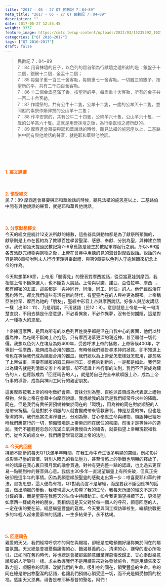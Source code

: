 ```yaml
---
title: "2017 - 05 - 27 QT 民數記 7：84~89"
meta_title: "2017 - 05 - 27 QT 民數記 7：84~89"
description: ""
date: 2017-05-27 12:55:45
weight: 3337
feature_image: https://cmtc.tw/wp-content/uploads/2022/03/15235392_10211799862337740_180693556567566654_o-1.webp
categories: ["QT 2016~2017"]
tags: ["QT 2016~2017"]
draft: false
---
```


<blockquote>民數記 7：84~89<br />
7：84 用膏抹壇的日子，以色列的眾首領為行獻壇之禮所獻的是：銀盤子十二個，銀碗十二個，金盂十二個；<br />
7：85 每盤子重一百三十舍客勒，每碗重七十舍客勒。一切器皿的銀子，按聖所的平，共有二千四百舍客勒。<br />
7：86 十二個金盂盛滿了香，按聖所的平，每盂重十舍客勒，所有的金子共一百二十舍客勒。<br />
7：87 作燔祭的，共有公牛十二隻，公羊十二隻，一歲的公羊羔十二隻，並同獻的素祭作贖罪祭的公山羊十二隻；<br />
7：88 作平安祭的，共有公牛二十四隻，公綿羊六十隻，公山羊六十隻，一歲的公羊羔六十隻。這就是用膏抹壇之後，為行奉獻壇之禮所獻的。<br />
7：89 摩西進會幕要與耶和華說話的時候，聽見法櫃的施恩座以上、二基路伯中間有與他說話的聲音，就是耶和華與他說話。</blockquote><br />
&nbsp;<br />
<br />
&nbsp;<br />
<br />
<span style="color: #ff6600;"><strong>1. </strong><strong>經文誦讀</strong></span><br />
<br />
<span style="color: #ff6600;"><strong> </strong></span><br />
<br />
<span style="color: #ff6600;"><strong>2. </strong><strong>領受經文<br />
</strong></span>民 7：89 摩西進會幕要與耶和華說話的時候，聽見法櫃的施恩座以上、二基路伯中間有與他說話的聲音，就是耶和華與他說話。<br />
<br />
&nbsp;<br />
<br />
<span style="color: #ff6600;"><strong>3. 分享默想經文<br />
</strong></span>今天的經文是統計12支派所獻的總數，這些器具與動物都是為了獻祭所預備的，獻祭則是上帝在舊約為了教導百姓學習聖潔、感恩、奉獻、分別為聖，與神建立關係。我們前幾天提過民數記第7~9章應該是發生於數點軍隊起行之前。所以v89當各支派獻完禮物與祭物之後，上帝在會幕中用聽的見的聲音對摩西說話。說話的內容是第8章吩咐利未人行行潔淨與奉獻禮，與第9章要以色列人守逾越節來紀念上帝的作為。<br />
<br />
今天默想第89節，上帝用「聽得見」的聲音對摩西說話，從亞當夏娃到摩西，我相信上帝不斷揀選人，也不斷對人說話。上帝與以諾、諾亞、亞伯拉罕、摩西…，都有親密的友誼，這些都是「與神同行、同活、同工、同住」的人。他們雖然活在舊約時代，卻比我們這些有活在新約時代，有聖靈內在的人與神更為親密。上帝稱亞伯拉罕、摩西為祂的「朋友」，聖經中形容上帝與摩西說話，好像人與朋友講話一樣（出33：11）、乃是明說，不用謎語（民12：8）。意思就是上帝是一句一句清楚直說，不用去猜是什麼意思，不必看異象，不必作異夢，沒有任何攔阻，這是對人一種極大的恩竉。<br />
<br />
上帝揀選摩西，是因為所有的以色列百姓幾乎都是活在自我中心的裏面，他們以肚腹為神，為吃喝不斷向上帝抱怨，只有摩西渴慕更深的親近神，甚至願付一切代價。我想以色列人在埃及為奴400年，受苦呼求上帝的拯救，上帝等候400年，才等到一個摩西，能夠成為合用的器皿。有時候我們禱告尋求神的拯救，卻不知道上帝也在等候我們成為順服合用的器皿。我們總以為上帝愛怎麼樣就怎麼用，卻忽略了上帝做事，需要有順服的器皿與神同工，從舊約到新約，一是都是如此。我們常以為禱告就是列清單交辦上帝做事，卻不認識上帝行事的法則，我們不但要成為禱告的人，也應該成為「回應禱告的人」，就是將自己完全奉獻順服上帝，成為上帝行事的導管，成為與神同工同行的親密朋友。<br />
<br />
這裏摩西按著上帝的吩咐做好會幕、膏抹分別為聖、百姓派首領成為代表獻上禮物祭物，然後上帝在會幕中向摩西說話。我想給我的啟示是我們經常呼求神的降臨、同在，但是我們有責任要預備神樂於同在的「環境」，因為神的同在對於順服的人是帶來祝福，但是對於不順服的人就會變成帶來管教審判。神是慈愛的神，但也是聖潔的神，我們應當先潔淨自己、分別為聖、甘心奉獻生命與禮物、順服神已經吩咐我們應當行的一切，預備環境是上帝樂於同在居住的氛圍，然後才是等候神的造訪。我們不能輕輕忽忽的充滿血氣與傲慢自大的禱告，就要指望上帝顯現祝福我們，從今天的經文中，我們應當學習認識上帝的法則。<br />
<br />
<span style="color: #ff6600;"><strong>4. 今天的回應<br />
</strong></span>持續不間斷的每天QT快滿半年時間，在我生命中產生很多明顯的突破。例如影片或影集抒壓的習慣、對別人眼光的看法壓力、甚至情慾上的爭戰也明顯的釋放了，神的話語在我心裏日積月累的融會貫通，對神有更完整一點的認識，也比過去更容易一點聽到神的聲音與心意。我信主30多年一直渴望屬靈上有所突破，但真正突破卻是這半年的事情。因為我願意順服聖靈的感動走出第一步：唯喜愛耶和華的律法，晝夜思想，這人便為有福。QT對我而言不是解經，而是要我不斷回應神的話語，做出順服的舉動，我發現這大大影響了我的生命。我每天所讀的經文不是20分鐘的事，而是聖靈在我整天的生命中持續動工。如今我更渴望持續下去，更渴望如摩西一樣成為神的朋友，我相信這是天父對於每一個人的呼召，願意回應的人，一定在後的要在前，經歷屬靈豐盛的筵席。今天要與同工探訪軍校生，繼續挑戰更多的年輕人起來愛慕神的話語，一生多結果子，永不枯竭。<br />
<br />
&nbsp;<br />
<br />
<span style="color: #ff6600;"><strong>5. 回應禱告<br />
</strong></span>親愛的天父，我們經常呼求祢的同在與賜福，卻總是忽略預備好讓祢樂於同在的屬靈氛圍。天父總是會被憂傷痛悔的心、饑渴慕義的心、清潔的心、謙卑的虛心所吸引。正如同在舊約時代，祢也總是會被那些願意離棄罪惡悔改歸正、甘心奉獻樂意順服的人所吸引一樣。求主教導我們不是用禱告來對祢發號施令，而是用禱告來支取力量，順服祢的話語、改變我們的生命，吸引祢的同在，領受豐盛的生命。祢的同在總是帶出祢聖潔的話語，也讓我們預備心領受這一切，而不光是領受物質的祝福。感謝天父恩典，禱告是奉耶穌基督的聖名，阿們！
        